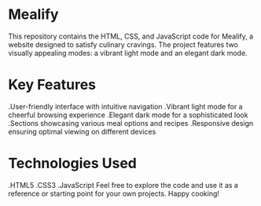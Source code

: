 # Mealify

This repository contains the HTML, CSS, and JavaScript code for Mealify, a website designed to satisfy culinary cravings. The project features two visually appealing modes: a vibrant light mode and an elegant dark mode.
# Key Features

.User-friendly interface with intuitive navigation
.Vibrant light mode for a cheerful browsing experience
.Elegant dark mode for a sophisticated look
.Sections showcasing various meal options and recipes
.Responsive design ensuring optimal viewing on different devices

# Technologies Used
.HTML5
.CSS3
.JavaScript
Feel free to explore the code and use it as a reference or starting point for your own projects. Happy cooking!
